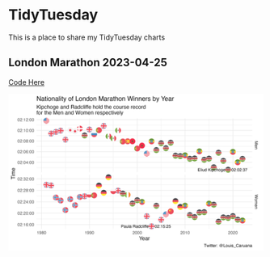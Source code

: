 # TidyTuesday

This is a place to share my TidyTuesday charts

## London Marathon 2023-04-25

[Code Here](20230425_LondonMarathon/20230425_LondonMarathon.md)

![alt text](20230425_LondonMarathon/20230425_LondonMarathon.png)
